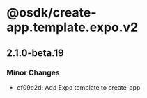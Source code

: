 # @osdk/create-app.template.expo.v2

## 2.1.0-beta.19

### Minor Changes

- ef09e2d: Add Expo template to create-app
